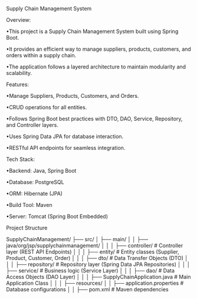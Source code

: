   Supply Chain Management System

Overview:

•This project is a Supply Chain Management System built using Spring Boot. 

•It provides an efficient way to manage suppliers, products, customers, and orders within a supply chain. 

•The application follows a layered architecture to maintain modularity and scalability.

Features:

•Manage Suppliers, Products, Customers, and Orders.

•CRUD operations for all entities.

•Follows Spring Boot best practices with DTO, DAO, Service, Repository, and Controller layers.

•Uses Spring Data JPA for database interaction.

•RESTful API endpoints for seamless integration.

Tech Stack:

•Backend: Java, Spring Boot

•Database: PostgreSQL

•ORM: Hibernate (JPA)

•Build Tool: Maven

•Server: Tomcat (Spring Boot Embedded)


Project Structure

SupplyChainManagement/
├── src/
│   ├── main/
│   │   ├── java/org/jsp/supplychainmanagement/
│   │   │   ├── controller/       # Controller layer (REST API Endpoints)
│   │   │   ├── entity/           # Entity classes (Supplier, Product, Customer, Order)
│   │   │   ├── dto/              # Data Transfer Objects (DTO)
│   │   │   ├── repository/       # Repository layer (Spring Data JPA Repositories)
│   │   │   ├── service/          # Business logic (Service Layer)
│   │   │   ├── dao/              # Data Access Objects (DAO Layer)
│   │   │   ├── SupplyChainApplication.java  # Main Application Class
│   │
│   ├── resources/
│   │   ├── application.properties  # Database configurations
│   │
├── pom.xml  # Maven dependencies
